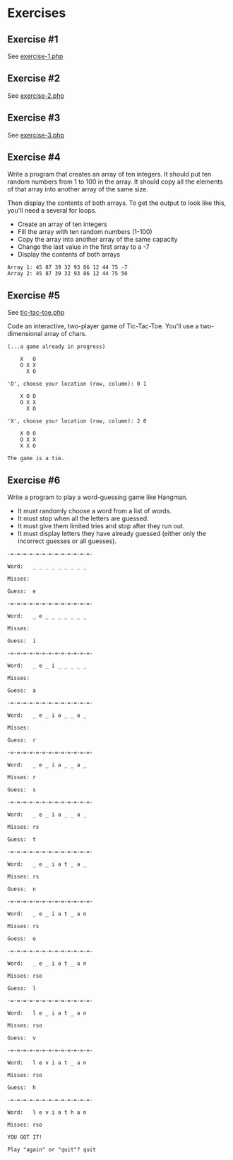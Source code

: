 # Exercises

## Exercise #1

See [exercise-1.php](./exercise-1.php)

## Exercise #2

See [exercise-2.php](./exercise-2.php)

## Exercise #3

See [exercise-3.php](./exercise-3.php)

## Exercise #4

Write a program that creates an array of ten integers.
It should put ten random numbers from 1 to 100 in the array.
It should copy all the elements of that array into another array of the same size.

Then display the contents of both arrays. To get the output to look like this, you'll need a several for loops.

- Create an array of ten integers
- Fill the array with ten random numbers (1-100)
- Copy the array into another array of the same capacity
- Change the last value in the first array to a -7
- Display the contents of both arrays

```
Array 1: 45 87 39 32 93 86 12 44 75 -7
Array 2: 45 87 39 32 93 86 12 44 75 50
```

## Exercise #5

See [tic-tac-toe.php](./tic-tac-toe.md)

Code an interactive, two-player game of Tic-Tac-Toe. You'll use a two-dimensional array of chars.

```
(...a game already in progress)

	X   O
	O X X
	  X O
 
'O', choose your location (row, column): 0 1

	X O O
	O X X
	  X O
 
'X', choose your location (row, column): 2 0

	X O O
	O X X
	X X O

The game is a tie.
```

## Exercise #6

Write a program to play a word-guessing game like Hangman.

- It must randomly choose a word from a list of words.
- It must stop when all the letters are guessed.
- It must give them limited tries and stop after they run out.
- It must display letters they have already guessed (either only the incorrect guesses or all guesses).

```
-=-=-=-=-=-=-=-=-=-=-=-=-=-

Word:	_ _ _ _ _ _ _ _ _ 

Misses:	

Guess:	e

-=-=-=-=-=-=-=-=-=-=-=-=-=-

Word:	_ e _ _ _ _ _ _ _ 

Misses:	

Guess:	i

-=-=-=-=-=-=-=-=-=-=-=-=-=-

Word:	_ e _ i _ _ _ _ _ 

Misses:	

Guess:	a

-=-=-=-=-=-=-=-=-=-=-=-=-=-

Word:	_ e _ i a _ _ a _ 

Misses:	

Guess:	r

-=-=-=-=-=-=-=-=-=-=-=-=-=-

Word:	_ e _ i a _ _ a _ 

Misses:	r

Guess:	s

-=-=-=-=-=-=-=-=-=-=-=-=-=-

Word:	_ e _ i a _ _ a _ 

Misses:	rs

Guess:	t

-=-=-=-=-=-=-=-=-=-=-=-=-=-

Word:	_ e _ i a t _ a _ 

Misses:	rs

Guess:	n

-=-=-=-=-=-=-=-=-=-=-=-=-=-

Word:	_ e _ i a t _ a n 

Misses:	rs

Guess:	o

-=-=-=-=-=-=-=-=-=-=-=-=-=-

Word:	_ e _ i a t _ a n 

Misses:	rso

Guess:	l

-=-=-=-=-=-=-=-=-=-=-=-=-=-

Word:	l e _ i a t _ a n 

Misses:	rso

Guess:	v

-=-=-=-=-=-=-=-=-=-=-=-=-=-

Word:	l e v i a t _ a n 

Misses:	rso

Guess:	h

-=-=-=-=-=-=-=-=-=-=-=-=-=-

Word:	l e v i a t h a n 

Misses:	rso

YOU GOT IT!

Play "again" or "quit"? quit
```